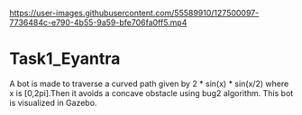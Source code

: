 

https://user-images.githubusercontent.com/55589910/127500097-7736484c-e790-4b55-9a59-bfe706fa0ff5.mp4

# Task1_Eyantra
A bot is made to traverse a curved path given by 2 * sin(x) * sin(x/2) where x is [0,2pi].Then it avoids a concave obstacle using  bug2 algorithm.
This bot is visualized in Gazebo.
